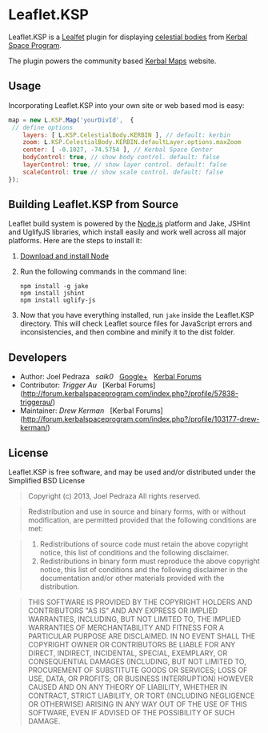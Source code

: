 Leaflet.KSP
==========

Leaflet.KSP is a [Lealfet](http://leafletjs.com/) plugin for displaying [celestial bodies](http://wiki.kerbalspaceprogram.com/wiki/Celestials) from [Kerbal Space Program](https://kerbalspaceprogram.com/).

The plugin powers the community based [Kerbal Maps](http://www.kerbalmaps.com) website.

Usage
-----

Incorporating Leaflet.KSP into your own site or web based mod is easy:

```js
map = new L.KSP.Map('yourDivId',  {
 // define options
	layers: [ L.KSP.CelestialBody.KERBIN ], // default: kerbin
	zoom: L.KSP.CelestialBody.KERBIN.defaultLayer.options.maxZoom
	center: [ -0.1027, -74.5754 ], // Kerbal Space Center
	bodyControl: true, // show body control. default: false
	layerControl: true, // show layer control. default: false
	scaleControl: true // show scale control. default: false
});
```

Building Leaflet.KSP from Source
--------------------------------

Leaflet build system is powered by the [Node.js](http://nodejs.org/) platform and Jake, JSHint and UglifyJS libraries, which install easily and work well across all major platforms. Here are the steps to install it:

1. [Download and install Node](http://nodejs.org/)
2. Run the following commands in the command line:

	```text
	npm install -g jake
	npm install jshint
	npm install uglify-js
    ```
3. Now that you have everything installed, run ```jake``` inside the Leaflet.KSP directory. This will check Leaflet source files for JavaScript errors and inconsistencies, and then combine and minify it to the dist folder.

Developers
----------

* Author: Joel Pedraza &nbsp; *saik0* &nbsp; [Google+](http://plus.google.com/111289811888358912498/) &nbsp; [Kerbal Forums](http://forum.kerbalspaceprogram.com/index.php?/profile/57205-saik0/)
* Contributor: *Trigger Au* &nbsp; [Kerbal Forums] (http://forum.kerbalspaceprogram.com/index.php?/profile/57838-triggerau/)
* Maintainer: *Drew Kerman* &nbsp; [Kerbal Forums] (http://forum.kerbalspaceprogram.com/index.php?/profile/103177-drew-kerman/)

License
-------

Leaflet.KSP is free software, and may be used and/or distributed under the Simplified BSD License


> Copyright (c) 2013, Joel Pedraza
All rights reserved.

> Redistribution and use in source and binary forms, with or without
modification, are permitted provided that the following conditions are met: 

> 1. Redistributions of source code must retain the above copyright notice, this
   list of conditions and the following disclaimer. 
> 2. Redistributions in binary form must reproduce the above copyright notice,
   this list of conditions and the following disclaimer in the documentation
   and/or other materials provided with the distribution. 

> THIS SOFTWARE IS PROVIDED BY THE COPYRIGHT HOLDERS AND CONTRIBUTORS "AS IS" AND
ANY EXPRESS OR IMPLIED WARRANTIES, INCLUDING, BUT NOT LIMITED TO, THE IMPLIED
WARRANTIES OF MERCHANTABILITY AND FITNESS FOR A PARTICULAR PURPOSE ARE
DISCLAIMED. IN NO EVENT SHALL THE COPYRIGHT OWNER OR CONTRIBUTORS BE LIABLE FOR
ANY DIRECT, INDIRECT, INCIDENTAL, SPECIAL, EXEMPLARY, OR CONSEQUENTIAL DAMAGES
(INCLUDING, BUT NOT LIMITED TO, PROCUREMENT OF SUBSTITUTE GOODS OR SERVICES;
LOSS OF USE, DATA, OR PROFITS; OR BUSINESS INTERRUPTION) HOWEVER CAUSED AND
ON ANY THEORY OF LIABILITY, WHETHER IN CONTRACT, STRICT LIABILITY, OR TORT
(INCLUDING NEGLIGENCE OR OTHERWISE) ARISING IN ANY WAY OUT OF THE USE OF THIS
SOFTWARE, EVEN IF ADVISED OF THE POSSIBILITY OF SUCH DAMAGE.
 
